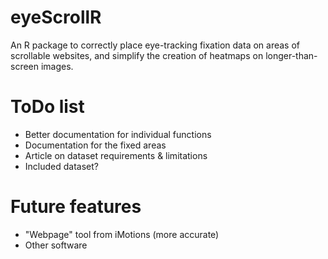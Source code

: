 # eyeScrollR
An R package to correctly place eye-tracking fixation data on areas of scrollable websites, and simplify the creation of heatmaps on longer-than-screen images.

# ToDo list

-   Better documentation for individual functions
-   Documentation for the fixed areas
-   Article on dataset requirements & limitations
-   Included dataset?

# Future features

-   "Webpage" tool from iMotions (more accurate)
-   Other software

